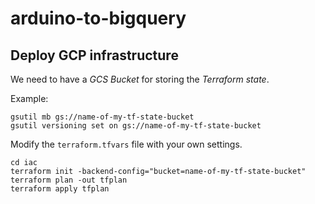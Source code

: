 # arduino-to-bigquery

## Deploy GCP infrastructure

We need to have a *GCS Bucket* for storing the *Terraform state*.

Example:
```
gsutil mb gs://name-of-my-tf-state-bucket
gsutil versioning set on gs://name-of-my-tf-state-bucket
```

Modify the `terraform.tfvars` file with your own settings.

```
cd iac
terraform init -backend-config="bucket=name-of-my-tf-state-bucket"
terraform plan -out tfplan
terraform apply tfplan
```